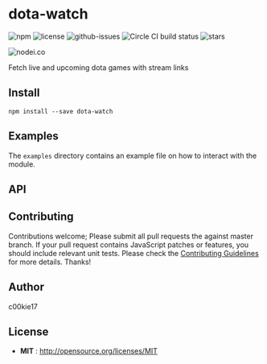 # dota-watch

![npm](https://img.shields.io/npm/v/dota-watch.svg) ![license](https://img.shields.io/npm/l/dota-watch.svg) ![github-issues](https://img.shields.io/github/issues/c00kie17/dota-watch.svg)  ![Circle CI build status](https://circleci.com/gh/c00kie17/dota-watch.svg?style=svg)
![stars](https://img.shields.io/github/stars/c00kie17/dota-watch.svg)


![nodei.co](https://nodei.co/npm/dota-watch.png?downloads=true&downloadRank=true&stars=true)




Fetch live and upcoming dota games with stream links


## Install

`npm install --save dota-watch`

## Examples
The `examples` directory contains an example file on how to interact with the module.

## API

## Contributing

Contributions welcome; Please submit all pull requests the against master branch. If your pull request contains JavaScript patches or features, you should include relevant unit tests. Please check the [Contributing Guidelines](contributng.md) for more details. Thanks!

## Author

c00kie17

## License

 - **MIT** : http://opensource.org/licenses/MIT
